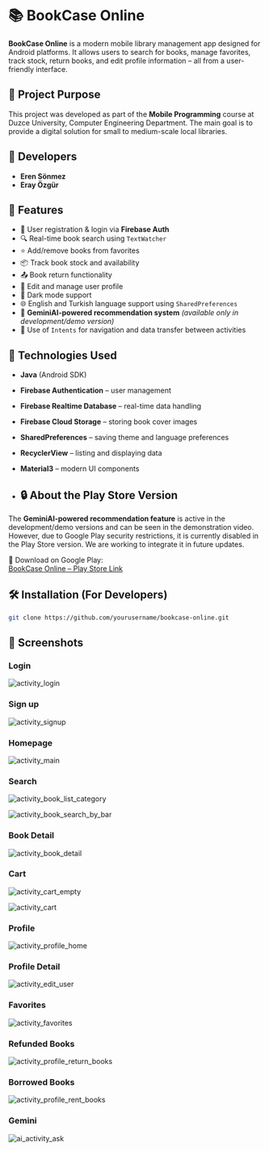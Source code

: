 # 📚 BookCase Online

**BookCase Online** is a modern mobile library management app designed for Android platforms. It allows users to search for books, manage favorites, track stock, return books, and edit profile information – all from a user-friendly interface.

## 🎯 Project Purpose

This project was developed as part of the **Mobile Programming** course at Duzce University, Computer Engineering Department. The main goal is to provide a digital solution for small to medium-scale local libraries.

## 👥 Developers

- **Eren Sönmez**
- **Eray Özgür**

## 🚀 Features

- 🔐 User registration & login via **Firebase Auth**
- 🔍 Real-time book search using `TextWatcher`
- ⭐ Add/remove books from favorites
- 📦 Track book stock and availability
- 📤 Book return functionality
- 👤 Edit and manage user profile
- 🌙 Dark mode support
- 🌐 English and Turkish language support using `SharedPreferences`
- 🧠 **GeminiAI-powered recommendation system** *(available only in development/demo version)*
- 🔄 Use of `Intents` for navigation and data transfer between activities

## 🧱 Technologies Used

- **Java** (Android SDK)
- **Firebase Authentication** – user management
- **Firebase Realtime Database** – real-time data handling
- **Firebase Cloud Storage** – storing book cover images
- **SharedPreferences** – saving theme and language preferences
- **RecyclerView** – listing and displaying data
- **Material3** – modern UI components

- ## 🔒 About the Play Store Version

The **GeminiAI-powered recommendation feature** is active in the development/demo versions and can be seen in the demonstration video. However, due to Google Play security restrictions, it is currently disabled in the Play Store version. We are working to integrate it in future updates.

📲 Download on Google Play:  
[BookCase Online – Play Store Link](https://play.google.com/store/apps/details?id=com.duzceuni.denemeapplication)

## 🛠️ Installation (For Developers)

```bash
git clone https://github.com/yourusername/bookcase-online.git
```

## 📱 Screenshots

### Login
![activity_login](https://github.com/user-attachments/assets/d7b583db-47bc-43bd-a428-348a0e4e3709)

### Sign up
![activity_signup](https://github.com/user-attachments/assets/6ff477b5-52cc-4248-bf4b-b6e03221639c)

### Homepage
![activity_main](https://github.com/user-attachments/assets/aeac0f07-e319-45e9-9c82-605b7c3e6aa7)

### Search
![activity_book_list_category](https://github.com/user-attachments/assets/41bfd138-1e5c-4ab6-aa77-39523e886c23)

![activity_book_search_by_bar](https://github.com/user-attachments/assets/fb2a0f1c-40aa-4c58-bcef-e305abd2f911)


### Book Detail
![activity_book_detail](https://github.com/user-attachments/assets/1925d6aa-8540-4dba-bb44-9aacf8070e96)

### Cart

![activity_cart_empty](https://github.com/user-attachments/assets/35951fa7-dbaf-4c17-bb0e-67ad0974bd56)


![activity_cart](https://github.com/user-attachments/assets/c8d31e08-6eca-4f82-9f29-c0ce8be1cef2)

### Profile
![activity_profile_home](https://github.com/user-attachments/assets/0983ef4e-9704-4509-922c-0e2c760f1da0)

### Profile Detail
![activity_edit_user](https://github.com/user-attachments/assets/3b3b149d-c64c-44c9-8670-b5c608ad6573)

### Favorites
![activity_favorites](https://github.com/user-attachments/assets/1e3c912d-cfb7-427e-93aa-85107cc3a18d)

### Refunded Books
![activity_profile_return_books](https://github.com/user-attachments/assets/f2ed22b3-ebf4-4f82-ba3f-d9718052a8ae)

### Borrowed Books
![activity_profile_rent_books](https://github.com/user-attachments/assets/1481169f-78db-4576-a3a4-602e72763a3b)

### Gemini
![ai_activity_ask](https://github.com/user-attachments/assets/1164ea61-18cd-4d8b-9fbc-8fedc04e0ee9)

